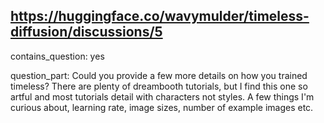 ## https://huggingface.co/wavymulder/timeless-diffusion/discussions/5

contains_question: yes

question_part: Could you provide a few more details on how you trained timeless? There are plenty of dreambooth tutorials, but I find this one so artful and most tutorials detail with characters not styles. A few things I'm curious about, learning rate, image sizes, number of example images etc.